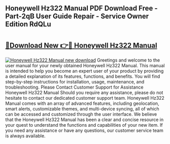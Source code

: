 ## Honeywell Hz322 Manual PDF Download Free - Part-2qB User Guide Repair - Service Owner Edition RdQLu

# <h2><a href="http://bc26304.oget.top/?id=Honeywell+Hz322+Manual">🔗Download New 👉🔴 Honeywell Hz322 Manual</a></h2>

[![Honeywell Hz322 Manual new download](https://i.imgur.com/5g1atiW.png)](http://bc26304.oget.top/?id=Honeywell+Hz322+Manual)
Greetings and welcome to the user manual for your newly obtained Honeywell Hz322 Manual. This manual is intended to help you become an expert user of your product by providing a detailed explanation of its features, functions, and benefits. You will find step-by-step instructions for installation, usage, maintenance, and troubleshooting. Please Contact Customer Support for Assistance Honeywell Hz322 Manual Should you require any assistance, please do not hesitate to contact our dedicated customer support team. Honeywell Hz322 Manual comes with an array of advanced features, including geolocation, smart alerts, customizable themes, and multi-device syncing, all of which can be accessed and customized through the user interface. We believe that the Honeywell Hz322 Manual has been a clear and concise resource in your quest to understand the functions and capabilities of your new item. If you need any assistance or have any questions, our customer service team is always available.
